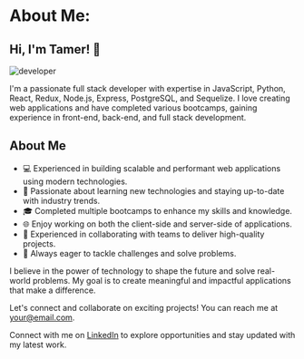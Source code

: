 # About Me:
## Hi, I'm Tamer! 👋

![developer](https://github.com/tam-sal/tam-sal/assets/95254477/1c239f51-e42d-4c4d-bfea-a8029e376552)

I'm a passionate full stack developer with expertise in JavaScript, Python, React, Redux, Node.js, Express, PostgreSQL, and Sequelize. I love creating web applications and have completed various bootcamps, gaining experience in front-end, back-end, and full stack development.

## About Me

- 💻 Experienced in building scalable and performant web applications using modern technologies.
- 🚀 Passionate about learning new technologies and staying up-to-date with industry trends.
- 🎓 Completed multiple bootcamps to enhance my skills and knowledge.
- 🌐 Enjoy working on both the client-side and server-side of applications.
- 🤝 Experienced in collaborating with teams to deliver high-quality projects.
- 🔧 Always eager to tackle challenges and solve problems.

I believe in the power of technology to shape the future and solve real-world problems. My goal is to create meaningful and impactful applications that make a difference.

Let's connect and collaborate on exciting projects! You can reach me at [your@email.com](mailto:your@email.com).

Connect with me on [LinkedIn](https://www.linkedin.com/in/yourlinkedinprofile) to explore opportunities and stay updated with my latest work.
